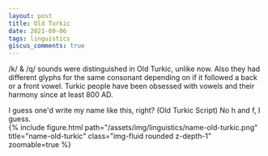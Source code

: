 ```yaml
---
layout: post
title: Old Turkic
date: 2021-09-06
tags: linguistics
giscus_comments: true
---
```


/k/ & /q/ sounds were distinguished in Old Turkic, unlike now. Also they had different glyphs for the same consonant
depending on if it followed a back or a front vowel. Turkic people have been obsessed with vowels and their
harmony since at least 800 AD.

<div class="row">
    <div class="col-sm mt-3 mt-md-0">
        <div class="caption">
            I guess one'd write my name like this, right? (Old Turkic Script)  
            No h and f, I guess.
        </div>
        {% include figure.html path="/assets/img/linguistics/name-old-turkic.png" title="name-old-turkic" class="img-fluid rounded z-depth-1" zoomable=true %}
    </div>
</div>
